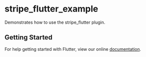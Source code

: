 # stripe_flutter_example

Demonstrates how to use the stripe_flutter plugin.

## Getting Started

For help getting started with Flutter, view our online
[documentation](https://flutter.io/).
